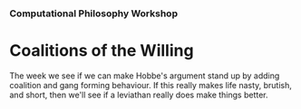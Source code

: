 ### Computational Philosophy Workshop

# Coalitions of the Willing

The week we see if we can make Hobbe's argument stand up by adding coalition and gang forming behaviour.  If this really makes life nasty, brutish, and short, then we'll see if a leviathan really does make things better.